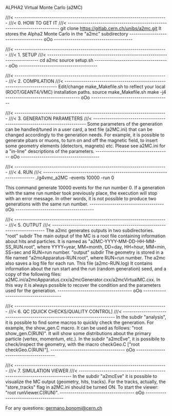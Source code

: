 ALPHA2 Virtual Monte Carlo (a2MC)

///< --------------------------------------------------------------------------
///< 0. HOW TO GET IT
///< --------------------------------------------------------------------------
git clone https://gitlab.cern.ch/unibs/a2mc.git
It stores the Alpha2 Monte Carlo in the "a2mc" subdirectory
------------------------------------ oOo --------------------------------------


///< --------------------------------------------------------------------------
///< 1. SETUP
///< --------------------------------------------------------------------------
cd a2mc
source setup.sh
------------------------------------ oOo --------------------------------------


///< --------------------------------------------------------------------------
///< 2. COMPILATION
///< --------------------------------------------------------------------------
Edit/change make_Makefile.sh to reflect your local  (ROOT/GEANT4/VMC) 
installation paths.
source make_Makefile.sh
make -j4
------------------------------------ oOo --------------------------------------


///< --------------------------------------------------------------------------
///< 3. GENERATION PARAMETERS
///< --------------------------------------------------------------------------
Some parameters of the generation can be handled/tuned in a user card, a text
file (a2MC.ini) that can be changed accordingly to the generation needs. 
For example, it is possible to generate pbars or muons, to turn on and off the
magnetic field, to insert some geometry elements (detectors, magnets) etc. 
Please see a2MC.ini for a "in-line" descriptions of the parameters.
------------------------------------ oOo --------------------------------------


///< --------------------------------------------------------------------------
///< 4. RUN
///< --------------------------------------------------------------------------
./g4vmc_a2MC -events 10000 -run 0

This command generate 10000 events for the run number 0.
If a generation with the same run number took previously place, the execution 
will stop with an error message. In other words, it is not possible to produce 
two generations with the same run number.
------------------------------------ oOo --------------------------------------


///< --------------------------------------------------------------------------
///< 5. OUTPUT
///< --------------------------------------------------------------------------
The a2mc generates outputs in two subdirectories.
"root" subdir
    The main output of the MC is a root file containing information about hits
    and particles. It is named as "a2MC-YYYY-MM-DD-HH-MM-SS_RUN.root", where 
    YYYY=year, MM=month, DD=day, HH=hour, MM=min, SS=sec and RUN=run number.
"output" subdir 
    The geometry is stored in a file named "a2mcApparatus-RUN.root",
    where RUN=run number. 
    The a2mc also saves a log file for each run. This file (a2mc-RUN.log)
    It contains information about the run start and the run (random generation)
    seed, and a copy of the following files:
    a2MC.ini/a2mcApparatus.cxx/a2mcGenerator.cxx/a2mcVirtualMC.cxx. 
    In this way it is always possible to recover the condition and the 
    parameters used for the generation.
------------------------------------ oOo --------------------------------------


///< --------------------------------------------------------------------------
///< 6. QC [QUICK CHECKS/QUALITY CONTROL]
///< --------------------------------------------------------------------------
In the subdir "analysis", it is possible to find some macros to quickly check
the generation. For example, the show_gen.C macro. It can be used as follows:
"root show_gen.C\(RUN\)". It will show some distributions about the primary 
particle (vertex, momentum, etc.). 
In the subdir "a2mcEve", it is possibile to check/inspect the geometry, with
the macro checkGeo.C ["root checkGeo.C\(RUN\)"]. 
------------------------------------ oOo --------------------------------------


///< --------------------------------------------------------------------------
///< 7. SIMULATION VIEWER
///< --------------------------------------------------------------------------
In the subdir "a2mcEve" it is possible to visualize the MC output (geometry,
hits, tracks). For the tracks, actually, the "store_tracks" flag in a2MC.ini
should be turned ON. To start the viewer: "root runViewer.C\(RUN\)".
------------------------------------ oOo --------------------------------------

For any questions: germano.bonomi@cern.ch